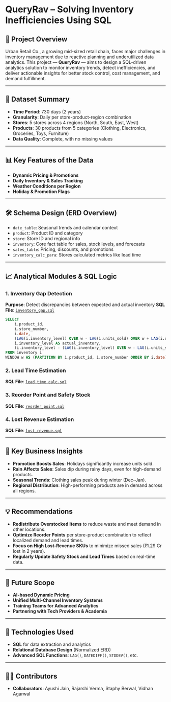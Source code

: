 # QueryRav – Solving Inventory Inefficiencies Using SQL

## 📌 Project Overview

Urban Retail Co., a growing mid-sized retail chain, faces major challenges in inventory management due to reactive planning and underutilized data analytics. This project — **QueryRav** — aims to design a SQL-driven analytics solution to monitor inventory trends, detect inefficiencies, and deliver actionable insights for better stock control, cost management, and demand fulfillment.

---

## 📂 Dataset Summary

* **Time Period**: 730 days (2 years)
* **Granularity**: Daily per store-product-region combination
* **Stores**: 5 stores across 4 regions (North, South, East, West)
* **Products**: 30 products from 5 categories (Clothing, Electronics, Groceries, Toys, Furniture)
* **Data Quality**: Complete, with no missing values

---

## 📊 Key Features of the Data

* **Dynamic Pricing & Promotions**
* **Daily Inventory & Sales Tracking**
* **Weather Conditions per Region**
* **Holiday & Promotion Flags**

---

## 🛠 Schema Design (ERD Overview)

* `date_table`: Seasonal trends and calendar context
* `product`: Product ID and category
* `store`: Store ID and regional info
* `inventory`: Core fact table for sales, stock levels, and forecasts
* `sales_table`: Pricing, discounts, and promotions
* `inventory_calc_para`: Stores calculated metrics like lead time

---

## 📈 Analytical Modules & SQL Logic

### 1. Inventory Gap Detection

**Purpose**: Detect discrepancies between expected and actual inventory
**SQL File**: [`inventory_gap.sql`](SQL_Scripts/inventory_gap.sql)

```sql
SELECT 
    i.product_id, 
    i.store_number, 
    i.date,
    (LAG(i.inventory_level) OVER w - LAG(i.units_sold) OVER w + LAG(i.units_order) OVER w) AS expected_inventory,
    i.inventory_level AS actual_inventory,
    (i.inventory_level - (LAG(i.inventory_level) OVER w - LAG(i.units_sold) OVER w + LAG(i.units_order) OVER w)) AS inventory_gap
FROM inventory i
WINDOW w AS (PARTITION BY i.product_id, i.store_number ORDER BY i.date);
```

### 2. Lead Time Estimation

**SQL File**: [`lead_time_calc.sql`](SQL_Scripts/lead_time_calc.sql)

### 3. Reorder Point and Safety Stock

**SQL File**: [`reorder_point.sql`](SQL_Scripts/reorder_point.sql)

### 4. Lost Revenue Estimation

**SQL File**: [`lost_revenue.sql`](SQL_Scripts/lost_revenue.sql)

---

## 📌 Key Business Insights

* **Promotion Boosts Sales**: Holidays significantly increase units sold.
* **Rain Affects Sales**: Sales dip during rainy days, even for high-demand products.
* **Seasonal Trends**: Clothing sales peak during winter (Dec–Jan).
* **Regional Distribution**: High-performing products are in demand across all regions.

---

## 💡 Recommendations

* **Redistribute Overstocked Items** to reduce waste and meet demand in other locations.
* **Optimize Reorder Points** per store-product combination to reflect localized demand and lead times.
* **Focus on High Lost-Revenue SKUs** to minimize missed sales (₹1.29 Cr lost in 2 years).
* **Regularly Update Safety Stock and Lead Times** based on real-time data.

---

## 🚀 Future Scope

* **AI-based Dynamic Pricing**
* **Unified Multi-Channel Inventory Systems**
* **Training Teams for Advanced Analytics**
* **Partnering with Tech Providers & Academia**

---

## 🧠 Technologies Used

* **SQL** for data extraction and analytics
* **Relational Database Design** (Normalized ERD)
* **Advanced SQL Functions**: `LAG()`, `DATEDIFF()`, `STDDEV()`, etc.

---

## 👨‍💻 Contributors

* **Collaborators**: Ayushi Jain, Rajarshi Verma, Staphy Berwal, Vidhan Agarwal

